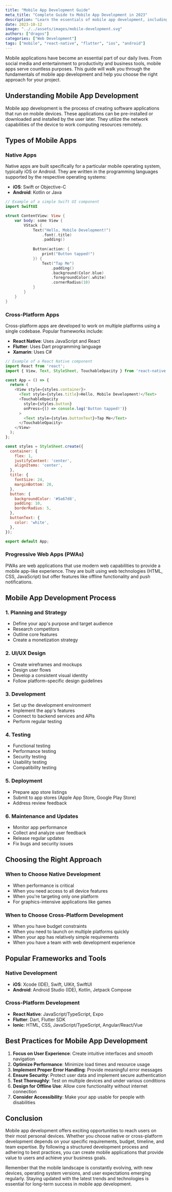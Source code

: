 ```yaml
---
title: "Mobile App Development Guide"
meta_title: "Complete Guide to Mobile App Development in 2023"
description: "Learn the essentials of mobile app development, including native vs cross-platform approaches, popular frameworks, and best practices."
date: 2023-10-12
image: "../../assets/images/mobile-development.svg"
authors: ["dragos"]
categories: ["Web Development"]
tags: ["mobile", "react-native", "flutter", "ios", "android"]
---
```




Mobile applications have become an essential part of our daily lives. From social media and entertainment to productivity and business tools, mobile apps serve countless purposes. This guide will walk you through the fundamentals of mobile app development and help you choose the right approach for your project.

## Understanding Mobile App Development

Mobile app development is the process of creating software applications that run on mobile devices. These applications can be pre-installed or downloaded and installed by the user later. They utilize the network capabilities of the device to work computing resources remotely.

## Types of Mobile Apps

### Native Apps

Native apps are built specifically for a particular mobile operating system, typically iOS or Android. They are written in the programming languages supported by the respective operating systems:

- **iOS**: Swift or Objective-C
- **Android**: Kotlin or Java

```swift
// Example of a simple Swift UI component
import SwiftUI

struct ContentView: View {
    var body: some View {
        VStack {
            Text("Hello, Mobile Development!")
                .font(.title)
                .padding()
            
            Button(action: {
                print("Button tapped!")
            }) {
                Text("Tap Me")
                    .padding()
                    .background(Color.blue)
                    .foregroundColor(.white)
                    .cornerRadius(10)
            }
        }
    }
}
```

### Cross-Platform Apps

Cross-platform apps are developed to work on multiple platforms using a single codebase. Popular frameworks include:

- **React Native**: Uses JavaScript and React
- **Flutter**: Uses Dart programming language
- **Xamarin**: Uses C#

```javascript
// Example of a React Native component
import React from 'react';
import { View, Text, StyleSheet, TouchableOpacity } from 'react-native';

const App = () => {
  return (
    <View style={styles.container}>
      <Text style={styles.title}>Hello, Mobile Development!</Text>
      <TouchableOpacity 
        style={styles.button}
        onPress={() => console.log('Button tapped!')}
      >
        <Text style={styles.buttonText}>Tap Me</Text>
      </TouchableOpacity>
    </View>
  );
};

const styles = StyleSheet.create({
  container: {
    flex: 1,
    justifyContent: 'center',
    alignItems: 'center',
  },
  title: {
    fontSize: 24,
    marginBottom: 20,
  },
  button: {
    backgroundColor: '#5a67d8',
    padding: 10,
    borderRadius: 5,
  },
  buttonText: {
    color: 'white',
  },
});

export default App;
```

### Progressive Web Apps (PWAs)

PWAs are web applications that use modern web capabilities to provide a mobile app-like experience. They are built using web technologies (HTML, CSS, JavaScript) but offer features like offline functionality and push notifications.

## Mobile App Development Process

### 1. Planning and Strategy

- Define your app's purpose and target audience
- Research competitors
- Outline core features
- Create a monetization strategy

### 2. UI/UX Design

- Create wireframes and mockups
- Design user flows
- Develop a consistent visual identity
- Follow platform-specific design guidelines

### 3. Development

- Set up the development environment
- Implement the app's features
- Connect to backend services and APIs
- Perform regular testing

### 4. Testing

- Functional testing
- Performance testing
- Security testing
- Usability testing
- Compatibility testing

### 5. Deployment

- Prepare app store listings
- Submit to app stores (Apple App Store, Google Play Store)
- Address review feedback

### 6. Maintenance and Updates

- Monitor app performance
- Collect and analyze user feedback
- Release regular updates
- Fix bugs and security issues

## Choosing the Right Approach

### When to Choose Native Development

- When performance is critical
- When you need access to all device features
- When you're targeting only one platform
- For graphics-intensive applications like games

### When to Choose Cross-Platform Development

- When you have budget constraints
- When you need to launch on multiple platforms quickly
- When your app has relatively simple requirements
- When you have a team with web development experience

## Popular Frameworks and Tools

### Native Development

- **iOS**: Xcode (IDE), Swift, UIKit, SwiftUI
- **Android**: Android Studio (IDE), Kotlin, Jetpack Compose

### Cross-Platform Development

- **React Native**: JavaScript/TypeScript, Expo
- **Flutter**: Dart, Flutter SDK
- **Ionic**: HTML, CSS, JavaScript/TypeScript, Angular/React/Vue

## Best Practices for Mobile App Development

1. **Focus on User Experience**: Create intuitive interfaces and smooth navigation
2. **Optimize Performance**: Minimize load times and resource usage
3. **Implement Proper Error Handling**: Provide meaningful error messages
4. **Ensure Security**: Protect user data and implement secure authentication
5. **Test Thoroughly**: Test on multiple devices and under various conditions
6. **Design for Offline Use**: Allow core functionality without internet connection
7. **Consider Accessibility**: Make your app usable for people with disabilities

## Conclusion

Mobile app development offers exciting opportunities to reach users on their most personal devices. Whether you choose native or cross-platform development depends on your specific requirements, budget, timeline, and team expertise. By following a structured development process and adhering to best practices, you can create mobile applications that provide value to users and achieve your business goals.

Remember that the mobile landscape is constantly evolving, with new devices, operating system versions, and user expectations emerging regularly. Staying updated with the latest trends and technologies is essential for long-term success in mobile app development.